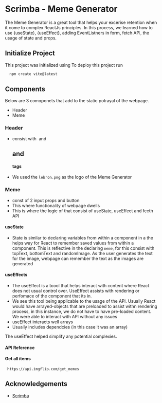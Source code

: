 
# Scrimba - Meme Generator

The Meme Generator is a great tool that helps your excerise retention when it come to complex ReactJs principles. In this process, we learned how to use {useState}, {useEffect}, adding EventListners in form, fetch API, the usage of state and props.

## Initialize Project
This project was initialized using 
To deploy this project run

```bash
  npm create vite@latest
```

## Components
Below are 3 comoponets that add to the static potrayal of the webpage.

 - Header
 - Meme

 ### Header
- consist with <img /> and <h2> and <h4> tags
- We used the `lebron.png` as the logo of the Meme Generator

 ### Meme
- const of 2 input props and button 
- This where functionality of webpage dwells
- This is where the logic of that consist of useState, useEffect and fecth API

#### useState
-  State is similar to declaring variables from within a component in a the helps way for React to remember saved values from within a component. This is reflective in the declaring `meme`, for this consist with topText, bottomText and randomImage. As the user generates the text for the image, webpage can remember the text as the images are generated


#### useEffects
- The useEffect is a toool that helps interact with content where React does not usual control over. UseEffect assists with rendering or perfomace of the component that its in. 
- We see this tool being applicable to the usage of the API. Usually React would have arrayed-objects that are preloaded to assist withn rendering process, in this instance, we do not have to have pre-loaded content. We were able to interact with API without any issues 
- useEffect interacts well arrays
- Usually includes dependcies (in this case it was an array)

The useEffect helped simplify any potential complexies.  

#### API Reference

#### Get all items

```http
 https://api.imgflip.com/get_memes
```

## Acknowledgements

 - [Scrimba](https://scrimba.com/dashboard#overview)








